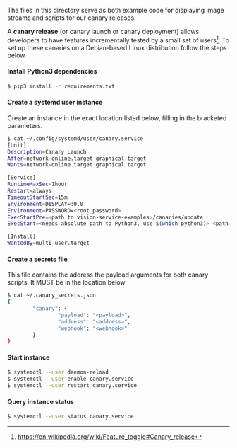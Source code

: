 The files in this directory serve as both example code for displaying image streams and scripts for our canary releases.

A **canary release** (or canary launch or canary deployment) allows developers to have features incrementally tested by a small set of users[^1]. To set up these canaries on a Debian-based Linux distribution follow the steps below.

#### Install Python3 dependencies 
```bash
$ pip3 install -r requirements.txt
```
#### Create a systemd user instance 
Create an instance in the exact location listed below, filling in the bracketed parameters.
```bash
$ cat ~/.config/systemd/user/canary.service
[Unit]
Description=Canary Launch
After=network-online.target graphical.target
Wants=network-online.target graphical.target

[Service]
RuntimeMaxSec=1hour
Restart=always
TimeoutStartSec=15m
Environment=DISPLAY=:0.0
Environment=PASSWORD=<root_password> 
ExecStartPre=<path to vision-service-examples>/canaries/update
ExecStart=<needs absolute path to Python3, use $(which python3)> <path to vision-service-examples>/canaries/controller.py

[Install]
WantedBy=multi-user.target
```
#### Create a secrets file
This file contains the address the payload arguments for both canary scripts. It MUST be in the location below
```bash
$ cat ~/.canary_secrets.json                         
{
        "canary": {
                "payload": "<payload>",
                "address": "<address>",
                "webhook": "<webhook>"
        }
}

```

#### Start instance

```bash
$ systemctl --user daemon-reload
$ systemctl --user enable canary.service
$ systemctl --user restart canary.service
```

#### Query instance status 
```bash
$ systemctl --user status canary.service 
```


[^1]: https://en.wikipedia.org/wiki/Feature_toggle#Canary_release
